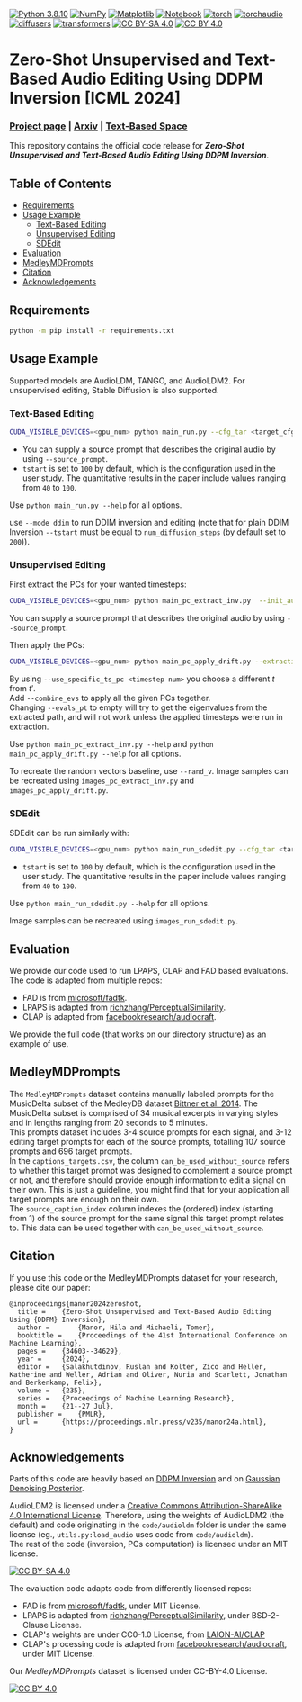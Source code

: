 [![Python 3.8.10](https://img.shields.io/badge/python-3.8.10+-blue?logo=python&logoColor=white)](https://www.python.org/downloads/release/python-3810/)
[![NumPy](https://img.shields.io/badge/numpy-1.23.5-green?logo=numpy&logoColor=white)](https://pypi.org/project/numpy/1.23.5/)
[![Matplotlib](https://img.shields.io/badge/matplotlib-3.7.1+-green?logo=plotly&logoColor=white)](https://pypi.org/project/matplotlib/3.7.1)
[![Notebook](https://img.shields.io/badge/notebook-7.0.6+-green?logo=jupyter&logoColor=white)](https://pypi.org/project/notebook/7.0.6)
[![torch](https://img.shields.io/badge/torch-2.0.0-green?logo=pytorch&logoColor=white)](https://pytorch.org/)
[![torchaudio](https://img.shields.io/badge/torchaudio-2.0.1-green?logo=pytorch&logoColor=white)](https://pytorch.org/)
[![diffusers](https://img.shields.io/badge/diffusers-0.22.0-green)](https://github.com/huggingface/diffusers/)
[![transformers](https://img.shields.io/badge/transformers-1.35.0-green)](https://github.com/huggingface/transformers/)
[![CC BY-SA 4.0][cc-by-sa-shield]][cc-by-sa]
[![CC BY 4.0][cc-by-shield]][cc-by]

<!-- omit in toc -->
# Zero-Shot Unsupervised and Text-Based Audio Editing Using DDPM Inversion [ICML 2024]

### [Project page](https://HilaManor.github.io/AudioEditing) | [Arxiv](https://arxiv.org/abs/2402.10009) | [Text-Based Space](https://huggingface.co/spaces/hilamanor/audioEditing)

This repository contains the official code release for ***Zero-Shot Unsupervised and Text-Based Audio Editing Using DDPM Inversion***.

<!-- omit in toc -->
## Table of Contents

- [Requirements](#requirements)
- [Usage Example](#usage-example)
  - [Text-Based Editing](#text-based-editing)
  - [Unsupervised Editing](#unsupervised-editing)
  - [SDEdit](#sdedit)
- [Evaluation](#evaluation)
- [MedleyMDPrompts](#medleymdprompts)
- [Citation](#citation)
- [Acknowledgements](#acknowledgements)

## Requirements

```bash
python -m pip install -r requirements.txt
```

## Usage Example

Supported models are AudioLDM, TANGO, and AudioLDM2. For unsupervised editing, Stable Diffusion is also supported.

### Text-Based Editing

```bash
CUDA_VISIBLE_DEVICES=<gpu_num> python main_run.py --cfg_tar <target_cfg_strength> --cfg_src <source_cfg_strength> --init_aud <input_audio_path> --target_prompt <description of the wanted edited signal> --tstart <edit from timestep> --model_id <model_name> --results_path <path to dump results>
```

- You can supply a source prompt that describes the original audio by using `--source_prompt`.  
- `tstart` is set to `100` by default, which is the configuration used in the user study. The quantitative results in the paper include values ranging from `40` to `100`.

Use `python main_run.py --help` for all options.

use `--mode ddim` to run DDIM inversion and editing (note that for plain DDIM Inversion `--tstart` must be equal to `num_diffusion_steps` (by default set to `200`)).

### Unsupervised Editing

First extract the PCs for your wanted timesteps:

```bash
CUDA_VISIBLE_DEVICES=<gpu_num> python main_pc_extract_inv.py  --init_aud <input_audio_path> --model_id <model_name> --results_path <path to dump results> --drift_start <start extraction timestep> --drift_end  <end extraction timestep> --n_evs <amount of evs to extract>
```

You can supply a source prompt that describes the original audio by using `--source_prompt`.

Then apply the PCs:

```bash
CUDA_VISIBLE_DEVICES=<gpu_num> python main_pc_apply_drift.py --extraction_path <path to extracted .pt file> --drift_start <timestep to start apply> --drift_end <timestep to end apply> --amount <edit strength> --evs <ev nums to apply>

```

By using `--use_specific_ts_pc <timestep num>` you choose a different $t$ from $t'$.  
Add `--combine_evs` to apply all the given PCs together.  
Changing `--evals_pt` to empty will try to get the eigenvalues from the extracted path, and will not work unless the applied timesteps were run in extraction.  

Use `python main_pc_extract_inv.py --help` and `python main_pc_apply_drift.py --help` for all options.

To recreate the random vectors baseline, use `--rand_v`.  Image samples can be recreated using `images_pc_extract_inv.py` and `images_pc_apply_drift.py`.

### SDEdit

SDEdit can be run similarly with:

```bash
CUDA_VISIBLE_DEVICES=<gpu_num> python main_run_sdedit.py --cfg_tar <target_cfg_strength> --init_aud <input_audio_path> --target_prompt <description of the wanted edited signal> --tstart <edit from timestep> --model_id <model_name> --results_path <path to dump results>
```

- `tstart` is set to `100` by default, which is the configuration used in the user study. The quantitative results in the paper include values ranging from `40` to `100`.

Use `python main_run_sdedit.py --help` for all options.

Image samples can be recreated using `images_run_sdedit.py`.

## Evaluation

We provide our code used to run LPAPS, CLAP and FAD based evaluations. The code is adapted from multiple repos:

- FAD is from [microsoft/fadtk](https://github.com/microsoft/fadtk).
- LPAPS is adapted from [richzhang/PerceptualSimilarity](https://github.com/richzhang/PerceptualSimilarity).
- CLAP is adapted from [facebookresearch/audiocraft](https://github.com/facebookresearch/audiocraft).

We provide the full code (that works on our directory structure) as an example of use.

## MedleyMDPrompts

The `MedleyMDPrompts` dataset contains manually labeled prompts for the MusicDelta subset of the MedleyDB dataset [Bittner et al. 2014](https://www.researchgate.net/profile/Justin-Salamon/publication/265508421_MedleyDB_A_Multitrack_Dataset_for_Annotation-Intensive_MIR_Research/links/54106cc70cf2f2b29a4109ff/MedleyDB-A-Multitrack-Dataset-for-Annotation-Intensive-MIR-Research.pdf). The MusicDelta subset is comprised of 34 musical excerpts in varying styles and in lengths ranging from 20 seconds to 5 minutes.  
This prompts dataset includes 3-4 source prompts for each signal, and 3-12 editing target prompts for each of the source prompts, totalling 107 source prompts and 696 target prompts.  
In the `captions_targets.csv`, the column `can_be_used_without_source` refers to whether this target prompt was designed to complement a source prompt or not, and therefore should provide enough information to edit a signal on their own. This is just a guideline, you might find that for your application all target prompts are enough on their own.  
The `source_caption_index` column indexes the (ordered) index (starting from 1) of the source prompt for the same signal this target prompt relates to. This data can be used together with `can_be_used_without_source`.

## Citation

If you use this code or the MedleyMDPrompts dataset for your research, please cite our paper:

```
@inproceedings{manor2024zeroshot,
  title = 	 {Zero-Shot Unsupervised and Text-Based Audio Editing Using {DDPM} Inversion},
  author =       {Manor, Hila and Michaeli, Tomer},
  booktitle = 	 {Proceedings of the 41st International Conference on Machine Learning},
  pages = 	 {34603--34629},
  year = 	 {2024},
  editor = 	 {Salakhutdinov, Ruslan and Kolter, Zico and Heller, Katherine and Weller, Adrian and Oliver, Nuria and Scarlett, Jonathan and Berkenkamp, Felix},
  volume = 	 {235},
  series = 	 {Proceedings of Machine Learning Research},
  month = 	 {21--27 Jul},
  publisher =    {PMLR},
  url = 	 {https://proceedings.mlr.press/v235/manor24a.html},
}
```

## Acknowledgements

Parts of this code are heavily based on [DDPM Inversion](https://github.com/inbarhub/DDPM_inversion) and on [Gaussian Denoising Posterior](https://github.com/HilaManor/GaussianDenoisingPosterior).

AudioLDM2 is licensed under a [Creative Commons Attribution-ShareAlike 4.0 International License][cc-by-sa]. Therefore, using the weights of AudioLDM2 (the default) and code originating in the `code/audioldm` folder is under the same license (eg., `utils.py:load_audio` uses code from `code/audioldm`).  
The rest of the code (inversion, PCs computation) is licensed under an MIT license.

[![CC BY-SA 4.0][cc-by-sa-image]][cc-by-sa]

[cc-by-sa]: http://creativecommons.org/licenses/by-sa/4.0/
[cc-by-sa-image]: https://licensebuttons.net/l/by-sa/4.0/88x31.png
[cc-by-sa-shield]: https://img.shields.io/badge/License-CC%20BY--SA%204.0-lightgrey.svg

The evaluation code adapts code from differently licensed repos:

- FAD is from [microsoft/fadtk](https://github.com/microsoft/fadtk), under MIT License.
- LPAPS is adapted from [richzhang/PerceptualSimilarity](https://github.com/richzhang/PerceptualSimilarity), under BSD-2-Clause License.
- CLAP's weights are under CC0-1.0 License, from [LAION-AI/CLAP](https://github.com/LAION-AI/CLAP)
- CLAP's processing code is adapted from [facebookresearch/audiocraft](https://github.com/facebookresearch/audiocraft), under MIT License.

Our *MedleyMDPrompts* dataset is licensed under CC-BY-4.0 License.

[![CC BY 4.0][cc-by-image]][cc-by]

[cc-by]: http://creativecommons.org/licenses/by/4.0/
[cc-by-image]: https://licensebuttons.net/l/by/4.0/88x31.png
[cc-by-shield]: https://img.shields.io/badge/License-CC%20BY%204.0-lightgrey.svg
